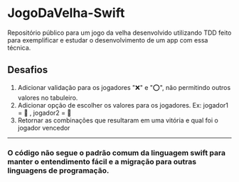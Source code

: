 # JogoDaVelha-Swift
Repositório público para um jogo da velha desenvolvido utilizando TDD feito para exemplificar e estudar o desenvolvimento de um app com essa técnica.


## Desafios 

1. Adicionar validação para os jogadores "❌" e "⭕️", não permitindo outros valores no tabuleiro.
2. Adicionar opção de escolher os valores para os jogadores. Ex: jogador1 = 🎃 , jogador2 = 👻
3. Retornar as combinações que resultaram em uma vitória e qual foi o jogador vencedor

----------

### O código não segue o padrão comum da linguagem swift para manter o entendimento fácil e a migração para outras linguagens de programação.
